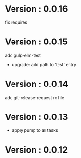 # Version : 0.0.16

fix requires

# Version : 0.0.15

add gulp-elm-test

- upgrade: add path to 'test' entry

# Version : 0.0.14

add git-release-request rc file

# Version : 0.0.13

- apply pump to all tasks

# Version : 0.0.12



